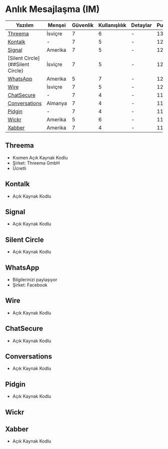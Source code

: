 # Anlık Mesajlaşma (IM)

| Yazılım | Menşei | Güvenlik | Kullanışlılık | Detaylar | Puan |
| - | - | - | - | - | - |
| [Threema](##Threema) | İsviçre | 7 | 6 | - | 13 |
| [Kontalk](##Kontalk) | - | 7 | 5 | - | 12 |
| [Signal](##Signal) | Amerika | 7 | 5 | - | 12 |
| [Silent Circle](##Silent Circle) | İsviçre | 7 | 5 | - | 12 |
| [WhatsApp](##WhatsApp) | Amerika | 5 | 7 | - | 12 |
| [Wire](##Wire) | İsviçre | 7 | 5 | - | 12 |
| [ChatSecure](##ChatSecure) | - | 7 | 4 | - | 11 |
| [Conversations](##Conversations) | Almanya | 7 | 4 | - | 11 |
| [Pidgin](##Pidgin) | - | 7 | 4 | - | 11 |
| [Wickr](##Wickr) | Amerika | 5 | 6 | - | 11 |
| [Xabber](##Xabber) | Amerika | 7 | 4 | - | 11 |

## Threema

* Kısmen Açık Kaynak Kodlu
* Şirket: Threema GmbH
* Ücretli

## Kontalk

* Açık Kaynak Kodlu

## Signal

* Açık Kaynak Kodlu

## Silent Circle

* Açık Kaynak Kodlu

## WhatsApp

* Bilgilerinizi paylaşıyor
* Şirket: Facebook

## Wire

* Açık Kaynak Kodlu

## ChatSecure

* Açık Kaynak Kodlu

## Conversations

* Açık Kaynak Kodlu

## Pidgin

* Açık Kaynak Kodlu

## Wickr

## Xabber

* Açık Kaynak Kodlu
